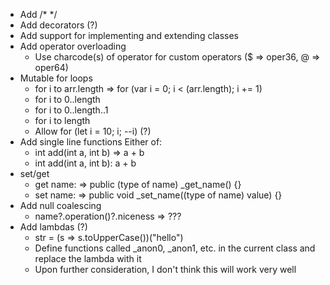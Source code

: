 - Add /* */
- Add decorators (?)
- Add support for implementing and extending classes
- Add operator overloading
    - Use charcode(s) of operator for custom operators ($ => oper36, @ => oper64)
- Mutable for loops
    - for i to arr.length => for (var i = 0; i < (arr.length); i += 1)
    - for i to 0..length
    - for i to 0..length..1
    - for i to length
    - Allow for (let i = 10; i; --i) (?)
- Add single line functions
    Either of:
    - int add(int a, int b) => a + b
    - int add(int a, int b): a + b
- set/get
    - get name: => public (type of name) _get_name() {}
    - set name: => public void _set_name((type of name) value) {}
- Add null coalescing
    - name?.operation()?.niceness => ???
- Add lambdas (?)
    - str = (s => s.toUpperCase())("hello")
    - Define functions called _anon0, _anon1, etc. in the current class and replace the lambda with it
    - Upon further consideration, I don't think this will work very well
